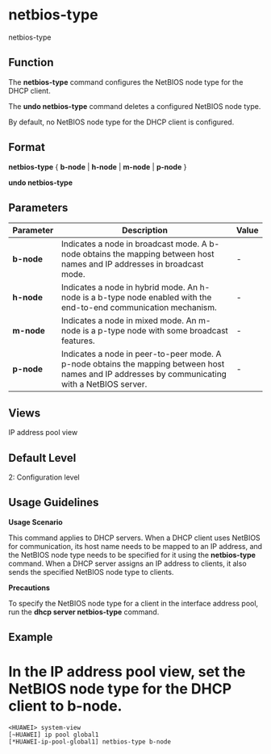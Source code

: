 netbios-type
============

netbios-type

Function
--------

The **netbios-type** command configures the NetBIOS node type for the DHCP client.

The **undo netbios-type** command deletes a configured NetBIOS node type.

By default, no NetBIOS node type for the DHCP client is configured.



Format
------

**netbios-type** { **b-node** | **h-node** | **m-node** | **p-node** }

**undo netbios-type**



Parameters
----------

| Parameter | Description | Value |
| --- | --- | --- |
| **b-node** | Indicates a node in broadcast mode. A b-node obtains the mapping between host names and IP addresses in broadcast mode. | - |
| **h-node** | Indicates a node in hybrid mode. An h-node is a b-type node enabled with the end-to-end communication mechanism. | - |
| **m-node** | Indicates a node in mixed mode. An m-node is a p-type node with some broadcast features. | - |
| **p-node** | Indicates a node in peer-to-peer mode. A p-node obtains the mapping between host names and IP addresses by communicating with a NetBIOS server. | - |




Views
-----

IP address pool view



Default Level
-------------

2: Configuration level



Usage Guidelines
----------------

**Usage Scenario**

This command applies to DHCP servers. When a DHCP client uses NetBIOS for communication, its host name needs to be mapped to an IP address, and the NetBIOS node type needs to be specified for it using the **netbios-type** command. When a DHCP server assigns an IP address to clients, it also sends the specified NetBIOS node type to clients.

**Precautions**

To specify the NetBIOS node type for a client in the interface address pool, run the **dhcp server netbios-type** command.



Example
-------

# In the IP address pool view, set the NetBIOS node type for the DHCP client to b-node.
```
<HUAWEI> system-view
[~HUAWEI] ip pool global1
[*HUAWEI-ip-pool-global1] netbios-type b-node

```
